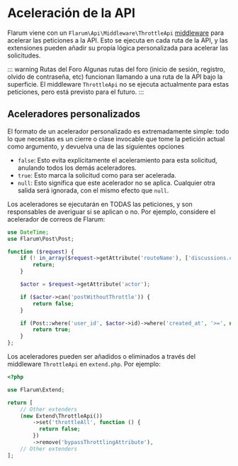 # Aceleración de la API

Flarum viene con un `Flarum\Api\Middleware\ThrottleApi` [middleware](middleware.md) para acelerar las peticiones a la API.
Esto se ejecuta en cada ruta de la API, y las extensiones pueden añadir su propia lógica personalizada para acelerar las solicitudes.

::: warning Rutas del Foro
Algunas rutas del foro (inicio de sesión, registro, olvido de contraseña, etc) funcionan llamando a una ruta de la API bajo la superficie.
El middleware `ThrottleApi` no se ejecuta actualmente para estas peticiones, pero está previsto para el futuro.
:::

## Aceleradores personalizados

El formato de un acelerador personalizado es extremadamente simple: todo lo que necesitas es un cierre o clase invocable que tome la petición actual como argumento, y devuelva una de las siguientes opciones

- `false`: Esto evita explícitamente el aceleramiento para esta solicitud, anulando todos los demás aceleradores.
- `true`: Esto marca la solicitud como para ser acelerada.
- `null`: Esto significa que este acelerador no se aplica.
Cualquier otra salida será ignorada, con el mismo efecto que `null`.

Los aceleradores se ejecutarán en TODAS las peticiones, y son responsables de averiguar si se aplican o no. Por ejemplo, considere el acelerador de correos de Flarum:

```php
use DateTime;
use Flarum\Post\Post;

function ($request) {
    if (! in_array($request->getAttribute('routeName'), ['discussions.create', 'posts.create'])) {
        return;
    }

    $actor = $request->getAttribute('actor');

    if ($actor->can('postWithoutThrottle')) {
        return false;
    }

    if (Post::where('user_id', $actor->id)->where('created_at', '>=', new DateTime('-10 seconds'))->exists()) {
        return true;
    }
};
```

Los aceleradores pueden ser añadidos o eliminados a través del middleware `ThrottleApi` en `extend.php`. Por ejemplo:

```php
<?php

use Flarum\Extend;

return [
    // Other extenders
    (new Extend\ThrottleApi())
        ->set('throttleAll', function () {
          return false;
        })
        ->remove('bypassThrottlingAttribute'),
    // Other extenders
];
```
